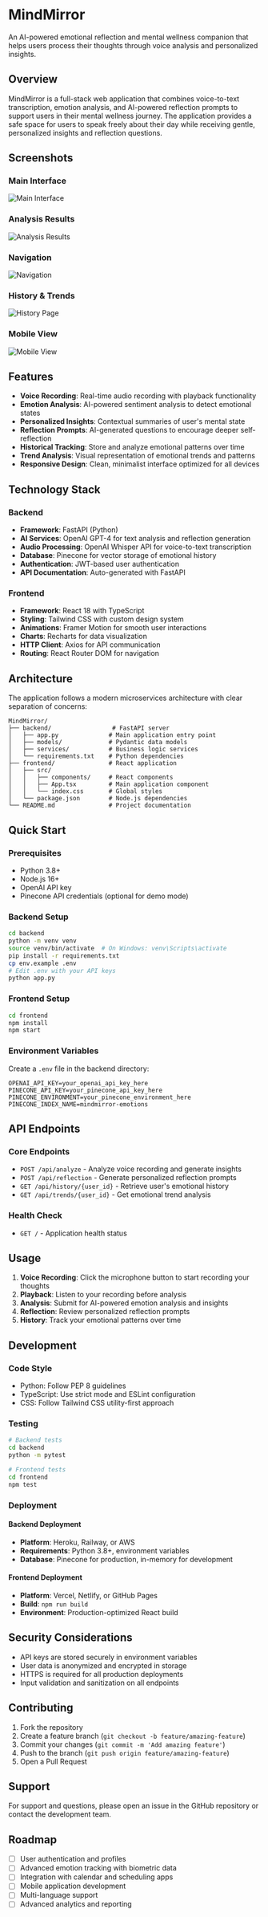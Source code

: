 # MindMirror

An AI-powered emotional reflection and mental wellness companion that helps users process their thoughts through voice analysis and personalized insights.

## Overview

MindMirror is a full-stack web application that combines voice-to-text transcription, emotion analysis, and AI-powered reflection prompts to support users in their mental wellness journey. The application provides a safe space for users to speak freely about their day while receiving gentle, personalized insights and reflection questions.

## Screenshots

### Main Interface
![Main Interface](docs/images/main-interface.png)

### Analysis Results
![Analysis Results](docs/images/analysis-results.png)

### Navigation
![Navigation](docs/images/navigation.png)

### History & Trends
![History Page](docs/images/history-page.png)

### Mobile View
![Mobile View](docs/images/mobile-view.png)

## Features

- **Voice Recording**: Real-time audio recording with playback functionality
- **Emotion Analysis**: AI-powered sentiment analysis to detect emotional states
- **Personalized Insights**: Contextual summaries of user's mental state
- **Reflection Prompts**: AI-generated questions to encourage deeper self-reflection
- **Historical Tracking**: Store and analyze emotional patterns over time
- **Trend Analysis**: Visual representation of emotional trends and patterns
- **Responsive Design**: Clean, minimalist interface optimized for all devices

## Technology Stack

### Backend
- **Framework**: FastAPI (Python)
- **AI Services**: OpenAI GPT-4 for text analysis and reflection generation
- **Audio Processing**: OpenAI Whisper API for voice-to-text transcription
- **Database**: Pinecone for vector storage of emotional history
- **Authentication**: JWT-based user authentication
- **API Documentation**: Auto-generated with FastAPI

### Frontend
- **Framework**: React 18 with TypeScript
- **Styling**: Tailwind CSS with custom design system
- **Animations**: Framer Motion for smooth user interactions
- **Charts**: Recharts for data visualization
- **HTTP Client**: Axios for API communication
- **Routing**: React Router DOM for navigation

## Architecture

The application follows a modern microservices architecture with clear separation of concerns:

```
MindMirror/
├── backend/                 # FastAPI server
│   ├── app.py              # Main application entry point
│   ├── models/             # Pydantic data models
│   ├── services/           # Business logic services
│   └── requirements.txt    # Python dependencies
├── frontend/               # React application
│   ├── src/
│   │   ├── components/     # React components
│   │   ├── App.tsx         # Main application component
│   │   └── index.css       # Global styles
│   └── package.json        # Node.js dependencies
└── README.md               # Project documentation
```

## Quick Start

### Prerequisites
- Python 3.8+
- Node.js 16+
- OpenAI API key
- Pinecone API credentials (optional for demo mode)

### Backend Setup
```bash
cd backend
python -m venv venv
source venv/bin/activate  # On Windows: venv\Scripts\activate
pip install -r requirements.txt
cp env.example .env
# Edit .env with your API keys
python app.py
```

### Frontend Setup
```bash
cd frontend
npm install
npm start
```

### Environment Variables
Create a `.env` file in the backend directory:

```env
OPENAI_API_KEY=your_openai_api_key_here
PINECONE_API_KEY=your_pinecone_api_key_here
PINECONE_ENVIRONMENT=your_pinecone_environment_here
PINECONE_INDEX_NAME=mindmirror-emotions
```

## API Endpoints

### Core Endpoints
- `POST /api/analyze` - Analyze voice recording and generate insights
- `POST /api/reflection` - Generate personalized reflection prompts
- `GET /api/history/{user_id}` - Retrieve user's emotional history
- `GET /api/trends/{user_id}` - Get emotional trend analysis

### Health Check
- `GET /` - Application health status

## Usage

1. **Voice Recording**: Click the microphone button to start recording your thoughts
2. **Playback**: Listen to your recording before analysis
3. **Analysis**: Submit for AI-powered emotion analysis and insights
4. **Reflection**: Review personalized reflection prompts
5. **History**: Track your emotional patterns over time

## Development

### Code Style
- Python: Follow PEP 8 guidelines
- TypeScript: Use strict mode and ESLint configuration
- CSS: Follow Tailwind CSS utility-first approach

### Testing
```bash
# Backend tests
cd backend
python -m pytest

# Frontend tests
cd frontend
npm test
```

### Deployment

#### Backend Deployment
- **Platform**: Heroku, Railway, or AWS
- **Requirements**: Python 3.8+, environment variables
- **Database**: Pinecone for production, in-memory for development

#### Frontend Deployment
- **Platform**: Vercel, Netlify, or GitHub Pages
- **Build**: `npm run build`
- **Environment**: Production-optimized React build

## Security Considerations

- API keys are stored securely in environment variables
- User data is anonymized and encrypted in storage
- HTTPS is required for all production deployments
- Input validation and sanitization on all endpoints

## Contributing

1. Fork the repository
2. Create a feature branch (`git checkout -b feature/amazing-feature`)
3. Commit your changes (`git commit -m 'Add amazing feature'`)
4. Push to the branch (`git push origin feature/amazing-feature`)
5. Open a Pull Request

## Support

For support and questions, please open an issue in the GitHub repository or contact the development team.

## Roadmap

- [ ] User authentication and profiles
- [ ] Advanced emotion tracking with biometric data
- [ ] Integration with calendar and scheduling apps
- [ ] Mobile application development
- [ ] Multi-language support
- [ ] Advanced analytics and reporting 
